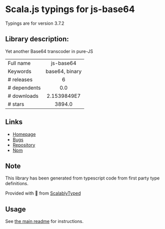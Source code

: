 
# Scala.js typings for js-base64

Typings are for version 3.7.2

## Library description:
Yet another Base64 transcoder in pure-JS

|                    |                 |
| ------------------ | :-------------: |
| Full name          | js-base64 |
| Keywords           | base64, binary |
| # releases         | 6 |
| # dependents       | 0.0 |
| # downloads        | 2.1539849E7 |
| # stars            | 3894.0 |

## Links
- [Homepage](https://github.com/dankogai/js-base64#readme)
- [Bugs](https://github.com/dankogai/js-base64/issues)
- [Repository](https://github.com/dankogai/js-base64)
- [Npm](https://www.npmjs.com/package/js-base64)
    


## Note
This library has been generated from typescript code from first party type definitions.

Provided with :purple_heart: from [ScalablyTyped](https://github.com/oyvindberg/ScalablyTyped)

## Usage
See [the main readme](../../readme.md) for instructions.


